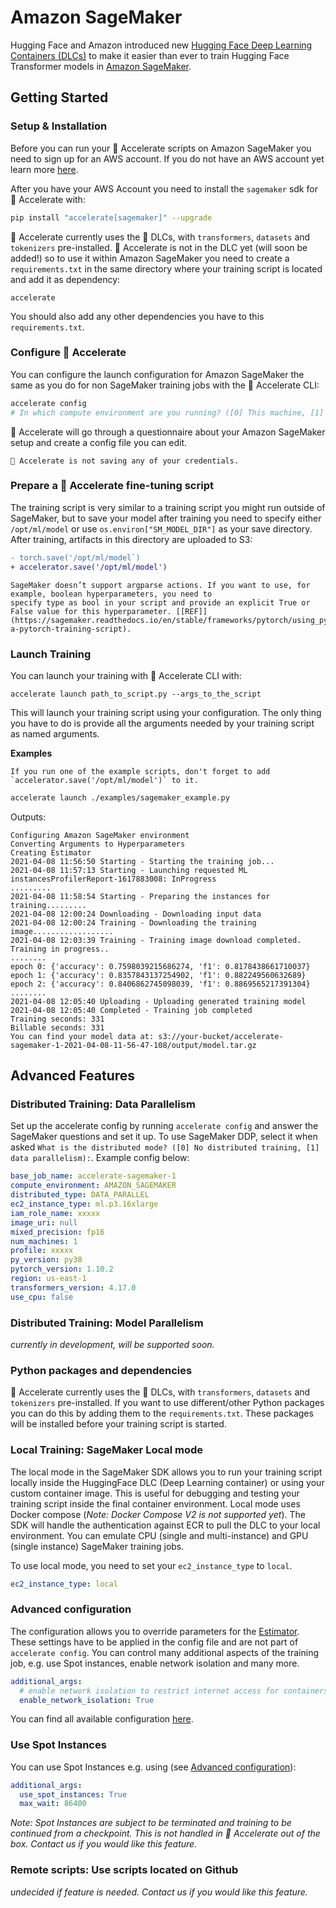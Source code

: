 <!--Copyright 2021 The HuggingFace Team. All rights reserved.

Licensed under the Apache License, Version 2.0 (the "License"); you may not use this file except in compliance with
the License. You may obtain a copy of the License at

http://www.apache.org/licenses/LICENSE-2.0

Unless required by applicable law or agreed to in writing, software distributed under the License is distributed on
an "AS IS" BASIS, WITHOUT WARRANTIES OR CONDITIONS OF ANY KIND, either express or implied. See the License for the
specific language governing permissions and limitations under the License.

⚠️ Note that this file is in Markdown but contain specific syntax for our doc-builder (similar to MDX) that may not be
rendered properly in your Markdown viewer.
-->

# Amazon SageMaker

Hugging Face and Amazon introduced new [Hugging Face Deep Learning Containers (DLCs)](https://github.com/aws/deep-learning-containers/blob/master/available_images.md#huggingface-training-containers) to
make it easier than ever to train Hugging Face Transformer models in [Amazon SageMaker](https://aws.amazon.com/sagemaker/).

## Getting Started

### Setup & Installation


Before you can run your 🤗 Accelerate scripts on Amazon SageMaker you need to sign up for an AWS account. If you do not
have an AWS account yet learn more [here](https://docs.aws.amazon.com/sagemaker/latest/dg/gs-set-up.html).

After you have your AWS Account you need to install the `sagemaker` sdk for 🤗 Accelerate with:

```bash
pip install "accelerate[sagemaker]" --upgrade
```

🤗 Accelerate currently uses the 🤗 DLCs, with `transformers`, `datasets` and `tokenizers` pre-installed. 🤗
Accelerate is not in the DLC yet (will soon be added!) so to use it within Amazon SageMaker you need to create a
`requirements.txt` in the same directory where your training script is located and add it as dependency:

```
accelerate
```

You should also add any other dependencies you have to this `requirements.txt`.


### Configure 🤗 Accelerate

You can configure the launch configuration for Amazon SageMaker the same as you do for non SageMaker training jobs with
the 🤗 Accelerate CLI:

```bash
accelerate config
# In which compute environment are you running? ([0] This machine, [1] AWS (Amazon SageMaker)): 1
```

🤗 Accelerate will go through a questionnaire about your Amazon SageMaker setup and create a config file you can edit.

<Tip>

    🤗 Accelerate is not saving any of your credentials.

</Tip>

### Prepare a 🤗 Accelerate fine-tuning script

The training script is very similar to a training script you might run outside of SageMaker, but to save your model
after training you need to specify either `/opt/ml/model` or use `os.environ["SM_MODEL_DIR"]` as your save
directory. After training, artifacts in this directory are uploaded to S3:


```diff
- torch.save('/opt/ml/model`)
+ accelerator.save('/opt/ml/model')
```

<Tip warning={true}>

    SageMaker doesn’t support argparse actions. If you want to use, for example, boolean hyperparameters, you need to
    specify type as bool in your script and provide an explicit True or False value for this hyperparameter. [[REF]](https://sagemaker.readthedocs.io/en/stable/frameworks/pytorch/using_pytorch.html#prepare-a-pytorch-training-script).

</Tip>

### Launch Training

You can launch your training with 🤗 Accelerate CLI with:

```
accelerate launch path_to_script.py --args_to_the_script
```

This will launch your training script using your configuration. The only thing you have to do is provide all the
arguments needed by your training script as named arguments.

**Examples**

<Tip>

    If you run one of the example scripts, don't forget to add `accelerator.save('/opt/ml/model')` to it.

</Tip>

```bash
accelerate launch ./examples/sagemaker_example.py
```

Outputs:

```
Configuring Amazon SageMaker environment
Converting Arguments to Hyperparameters
Creating Estimator
2021-04-08 11:56:50 Starting - Starting the training job...
2021-04-08 11:57:13 Starting - Launching requested ML instancesProfilerReport-1617883008: InProgress
.........
2021-04-08 11:58:54 Starting - Preparing the instances for training.........
2021-04-08 12:00:24 Downloading - Downloading input data
2021-04-08 12:00:24 Training - Downloading the training image..................
2021-04-08 12:03:39 Training - Training image download completed. Training in progress..
........
epoch 0: {'accuracy': 0.7598039215686274, 'f1': 0.8178438661710037}
epoch 1: {'accuracy': 0.8357843137254902, 'f1': 0.882249560632689}
epoch 2: {'accuracy': 0.8406862745098039, 'f1': 0.8869565217391304}
........
2021-04-08 12:05:40 Uploading - Uploading generated training model
2021-04-08 12:05:40 Completed - Training job completed
Training seconds: 331
Billable seconds: 331
You can find your model data at: s3://your-bucket/accelerate-sagemaker-1-2021-04-08-11-56-47-108/output/model.tar.gz
```

## Advanced Features

### Distributed Training: Data Parallelism

Set up the accelerate config by running `accelerate config` and answer the SageMaker questions and set it up.
To use SageMaker DDP, select it when asked 
`What is the distributed mode? ([0] No distributed training, [1] data parallelism):`.
Example config below:
```yaml
base_job_name: accelerate-sagemaker-1
compute_environment: AMAZON_SAGEMAKER
distributed_type: DATA_PARALLEL
ec2_instance_type: ml.p3.16xlarge
iam_role_name: xxxxx
image_uri: null
mixed_precision: fp16
num_machines: 1
profile: xxxxx
py_version: py38
pytorch_version: 1.10.2
region: us-east-1
transformers_version: 4.17.0
use_cpu: false
```

### Distributed Training: Model Parallelism

*currently in development, will be supported soon.*

### Python packages and dependencies

🤗 Accelerate currently uses the 🤗 DLCs, with `transformers`, `datasets` and `tokenizers` pre-installed. If you
want to use different/other Python packages you can do this by adding them to the `requirements.txt`. These packages
will be installed before your training script is started.

### Local Training: SageMaker Local mode

The local mode in the SageMaker SDK allows you to run your training script locally inside the HuggingFace DLC (Deep Learning container) 
or using your custom container image. This is useful for debugging and testing your training script inside the final container environment.
Local mode uses Docker compose (*Note: Docker Compose V2 is not supported yet*). The SDK will handle the authentication against ECR
to pull the DLC to your local environment. You can emulate CPU (single and multi-instance) and GPU (single instance) SageMaker training jobs.

To use local mode, you need to set your `ec2_instance_type` to `local`.

```yaml
ec2_instance_type: local
```

### Advanced configuration

The configuration allows you to override parameters for the [Estimator](https://sagemaker.readthedocs.io/en/stable/api/training/estimators.html).
These settings have to be applied in the config file and are not part of `accelerate config`. You can control many additional aspects of the training job, e.g. use Spot instances, enable network isolation and many more.

```yaml
additional_args:
  # enable network isolation to restrict internet access for containers
  enable_network_isolation: True
```

You can find all available configuration [here](https://sagemaker.readthedocs.io/en/stable/api/training/estimators.html).

### Use Spot Instances

You can use Spot Instances e.g. using (see [Advanced configuration](#advanced-configuration)):
```yaml
additional_args:
  use_spot_instances: True
  max_wait: 86400
```

*Note: Spot Instances are subject to be terminated and training to be continued from a checkpoint. This is not handled in 🤗 Accelerate out of the box. Contact us if you would like this feature.*

### Remote scripts: Use scripts located on Github

*undecided if feature is needed. Contact us if you would like this feature.*